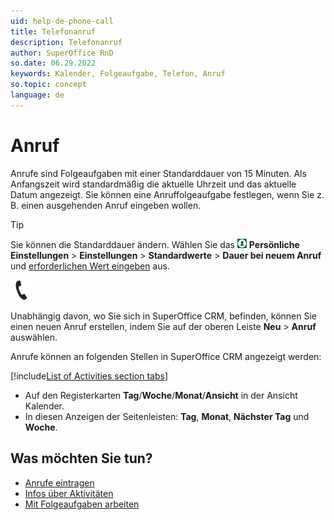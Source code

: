 ```yaml
---
uid: help-de-phone-call
title: Telefonanruf
description: Telefonanruf
author: SuperOffice RnD
so.date: 06.29.2022
keywords: Kalender, Folgeaufgabe, Telefon, Anruf
so.topic: concept
language: de
---
```


# Anruf

Anrufe sind Folgeaufgaben mit einer Standarddauer von 15 Minuten. Als Anfangszeit wird standardmäßig die aktuelle Uhrzeit und das aktuelle Datum angezeigt. Sie können eine Anruffolgeaufgabe festlegen, wenn Sie z. B. einen ausgehenden Anruf eingeben wollen.

> [!TIP]
> Sie können die Standarddauer ändern. Wählen Sie das ![Symbol][img1] **Persönliche Einstellungen** > **Einstellungen** > **Standardwerte** > **Dauer bei neuem Anruf** und [erforderlichen Wert eingeben][4] aus.

![Symbol][img2]

Unabhängig davon, wo Sie sich in SuperOffice CRM, befinden, können Sie einen neuen Anruf erstellen, indem Sie auf der oberen Leiste **Neu** > **Anruf** auswählen.

Anrufe können an folgenden Stellen in SuperOffice CRM angezeigt werden:

<!-- markdownlint-disable MD032 -->
[!include[List of Activities section tabs](../../../learn/includes/list-activities-section-tabs.md)]
* Auf den Registerkarten **Tag**/**Woche**/**Monat**/**Ansicht** in der Ansicht Kalender.
* In diesen Anzeigen der Seitenleisten: **Tag**, **Monat**, **Nächster Tag** und **Woche**.
<!-- markdownlint-restore -->

## Was möchten Sie tun?

* [Anrufe eintragen][2]
* [Infos über Aktivitäten][1]
* [Mit Folgeaufgaben arbeiten][3]

<!-- Referenced links -->
[1]: ../../../learn/activity/index.md
[2]: add.md
[3]: ../index.md
[4]: ../../../learn/getting-started/preferences.md

<!-- Referenced images -->
[img1]: ../../../../media/icons/personal-settings-small.png
[img2]: ../../../../../common/icons/phone-h32.png
